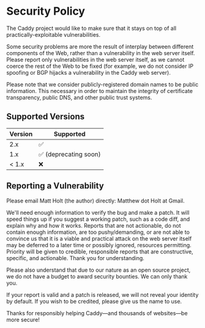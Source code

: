 # Security Policy

The Caddy project would like to make sure that it stays on top of all practically-exploitable vulnerabilities.

Some security problems are more the result of interplay between different components of the Web, rather than a vulnerability in the web server itself. Please report only vulnerabilities in the web server itself, as we cannot coerce the rest of the Web to be fixed (for example, we do not consider IP spoofing or BGP hijacks a vulnerability in the Caddy web server).

Please note that we consider publicly-registered domain names to be public information. This necessary in order to maintain the integrity of certificate transparency, public DNS, and other public trust systems.

## Supported Versions

| Version | Supported          |
| ------- | ------------------ |
| 2.x     | :white_check_mark: |
| 1.x     | :white_check_mark: (deprecating soon) |
| < 1.x   | :x:                |

## Reporting a Vulnerability

Please email Matt Holt (the author) directly: Matthew dot Holt at Gmail. 

We'll need enough information to verify the bug and make a patch. It will speed things up if you suggest a working patch, such as a code diff, and explain why and how it works. Reports that are not actionable, do not contain enough information, are too pushy/demanding, or are not able to convince us that it is a viable and practical attack on the web server itself may be deferred to a later time or possibly ignored, resources permitting. Priority will be given to credible, responsible reports that are constructive, specific, and actionable. Thank you for understanding.

Please also understand that due to our nature as an open source project, we do not have a budget to award security bounties. We can only thank you.

If your report is valid and a patch is released, we will not reveal your identity by default. If you wish to be credited, please give us the name to use.

Thanks for responsibly helping Caddy&mdash;and thousands of websites&mdash;be more secure!
